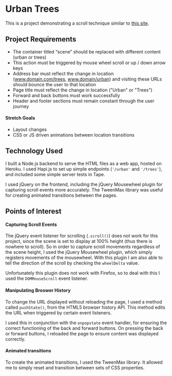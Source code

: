 # Urban Trees

This is a project demonstrating a scroll technique similar to [this site](https://www.chelseacollective.com/).

## Project Requirements

- The container titled “scene” should be replaced with different content (urban or trees)
- This action must be triggered by mouse wheel scroll or up / down arrow keys
- Address bar must reflect the change in location (www.domain.com/trees, www.domain/urban) and visiting these URLs should bounce the user to that location
- Page title must reflect the change in location ("Urban" or "Trees")
- Forward and back buttons must work successfully
- Header and footer sections must remain constant through the user journey

#### Stretch Goals

- Layout changes
- CSS or JS driven animations between location transitions

## Technology Used

I built a Node.js backend to serve the HTML files as a web app, hosted on Heroku. I used Hapi.js to set up simple endpoints (`'/urban'` and `'/trees'`), and included some simple server tests in Tape.

I used jQuery on the frontend, including the jQuery Mousewheel plugin for capturing scroll events more accurately. The TweenMax library was useful for creating animated transitions between the pages.

## Points of Interest

#### Capturing Scroll Events

The jQuery event listener for scrolling (`.scroll()`) does not work for this project, since the scene is set to display at 100% height (thus there is nowhere to scroll). So in order to capture scroll movements regardless of the scene height, I used the jQuery Mousewheel plugin, which simply registers movements of the mousewheel. With this plugin I am also able to tell the direction of the scroll by checking the `wheelDelta` value.

Unfortunately this plugin does not work with Firefox, so to deal with this I used the `DOMMouseScroll` event listener.

#### Manipulating Broswer History

To change the URL displayed without reloading the page, I used a method called `pushState()`, from the HTML5 browser history API. This method edits the URL when triggered by certain event listeners.

I used this in conjunction with the `onpopstate` event handler, for ensuring the correct functioning of the back and forward buttons. On pressing the back or forward buttons, I reloaded the page to ensure content was displayed correctly.

#### Animated transitions

To create the animated transitions, I used the TweenMax library. It allowed me to simply reset and transition between sets of CSS properties.
